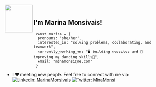 <img  align='left' src="https://media.giphy.com/media/kDkUNHvbB6vjqeWSyp/giphy.gif" width="90"><br />

<h2>I'm Marina Monsivais!</h2>

     const marina = {
      pronouns: "she/her",
      interested_in: "solving problems, collaborating, and teamwork",
      currently_working_on: "🖥️ building websites and 💃improving my dancing skills🕺",
      email: "minamonsi@me.com"
     }

- I :heart: meeting new people. Feel free to connect with me via:  
  [![Linkedin: MarinaMonsivais](https://img.shields.io/badge/-MarinaMonsivais-blue?style=flat-square&logo=Linkedin&logoColor=white&link=https://www.linkedin.com/in/thaianebraga/)](https://www.linkedin.com/in/marinamonsivais-webdev/)
  [![Twitter: MinaMonsi ](https://img.shields.io/twitter/follow/MinaMonsi?style=social)](https://twitter.com/minamonsi)

<!--
**MinaMonsi/MinaMonsi** is a ✨ _special_ ✨ repository because its `README.md` (this file) appears on your GitHub profile.
